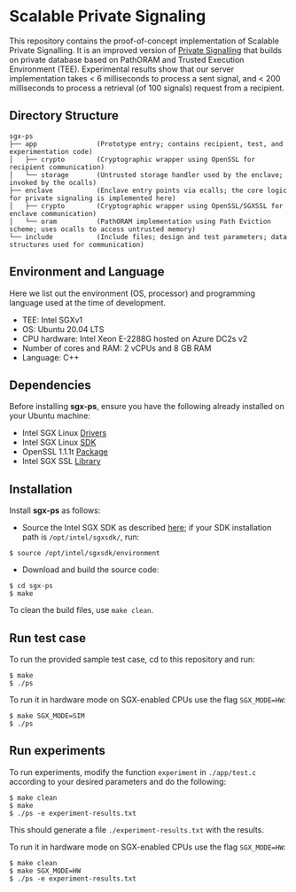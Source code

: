 # Scalable Private Signaling

This repository contains the proof-of-concept implementation of Scalable Private Signalling. It is an improved version of [Private Signalling](https://www.usenix.org/system/files/sec22-madathil.pdf) that builds on private database based on PathORAM and Trusted Execution Environment (TEE). Experimental results show that our server implementation takes < 6 milliseconds to process a sent signal, and < 200 milliseconds to process a retrieval (of 100 signals) request from a recipient. 

## Directory Structure

    sgx-ps
    ├── app               (Prototype entry; contains recipient, test, and experimentation code)
    │   ├── crypto        (Cryptographic wrapper using OpenSSL for recipient communication)
    │   └── storage       (Untrusted storage handler used by the enclave; invoked by the ocalls)
    ├── enclave           (Enclave entry points via ecalls; the core logic for private signaling is implemented here)
    │   ├── crypto        (Cryptographic wrapper using OpenSSL/SGXSSL for enclave communication)
    │   └── oram          (PathORAM implementation using Path Eviction scheme; uses ocalls to access untrusted memory)
    └── include           (Include files; design and test parameters; data structures used for communication)

## Environment and Language

Here we list out the environment (OS, processor) and programming language used at the time of development.

  - TEE: Intel SGXv1 
  - OS: Ubuntu 20.04 LTS
  - CPU hardware: Intel Xeon E-2288G hosted on Azure DC2s v2
  - Number of cores and RAM: 2 vCPUs and 8 GB RAM
  - Language: C++

## Dependencies

Before installing **sgx-ps**, ensure you have the following already installed on your Ubuntu machine:

  - Intel SGX Linux [Drivers](https://github.com/intel/linux-sgx-driver)
  - Intel SGX Linux [SDK](https://github.com/intel/linux-sgx)
  - OpenSSL 1.1.1t [Package](https://learnubuntu.com/install-openssl/)
  - Intel SGX SSL [Library](https://github.com/intel/intel-sgx-ssl)


## Installation
Install **sgx-ps** as follows:

  - Source the Intel SGX SDK as described [here](https://github.com/intel/linux-sgx#install-the-intelr-sgx-sdk-1); if your SDK installation path is `/opt/intel/sgxsdk/`, run:
```
$ source /opt/intel/sgxsdk/environment
```

  - Download and build the source code:
```
$ cd sgx-ps
$ make
```

To clean the build files, use `make clean`.

## Run test case
To run the provided sample test case, cd to this repository and run:
```
$ make
$ ./ps
```

To run it in hardware mode on SGX-enabled CPUs use the flag `SGX_MODE=HW`:
```
$ make SGX_MODE=SIM
$ ./ps
```

## Run experiments
To run experiments, modify the function `experiment` in `./app/test.c` according to your desired parameters and do the following:

```
$ make clean
$ make
$ ./ps -e experiment-results.txt
```

This should generate a file `./experiment-results.txt` with the results.

To run it in hardware mode on SGX-enabled CPUs use the flag `SGX_MODE=HW`:

```
$ make clean
$ make SGX_MODE=HW
$ ./ps -e experiment-results.txt
```
